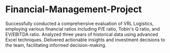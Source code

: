 # Financial-Management-Project
Successfully conducted a comprehensive evaluation of VRL Logistics, employing various financial ratios including P/E ratio, Tobin's Q ratio, and EV/EBITDA ratio. Analyzed three years of historical data using advanced Excel techniques. Delivered actionable insights and investment decisions to the team, facilitating informed decision-making.
